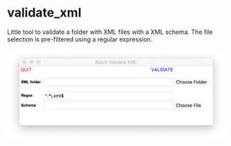 # validate_xml
Little tool to validate a folder with XML files with a XML schema. The file selection is pre-filtered using a regular expression.

![screenshot](screenshot_gui.png)
